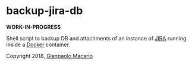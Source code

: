# backup-jira-db

**WORK-IN-PROGRESS**

Shell script to backup DB and attachments of an instance of
[JIRA](https://www.atlassian.com/software/jira)
running inside a [Docker](https://www.docker.com/) container.

Copyright 2018, [Gianpaolo Macario](http://gmacario.github.io/)

<!-- EOF -->
